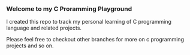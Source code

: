### Welcome to my C Proramming Playground

I created this repo to track my personal learning of C programming language and related projects.

Please feel free to checkout other branches for more on c programming projects and so on.
